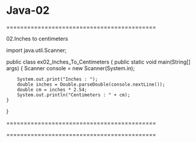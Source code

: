 # Java-02


===========================================

02.Inches to centimeters

import java.util.Scanner;

public class ex02_Inches_To_Centimeters {
    public static void main(String[] args) {
        Scanner console = new Scanner(System.in);

        System.out.print("Inches : ");
        double inches = Double.parseDouble(console.nextLine());
        double cm = inches * 2.54;
        System.out.println("Centimeters : " + cm);
    }
}

===========================================

===========================================